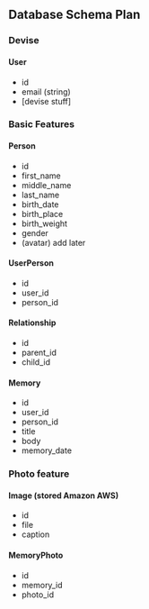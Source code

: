 ## Database Schema Plan

### Devise

#### User
  - id
  - email (string)
  - [devise stuff]

### Basic Features

#### Person
  - id
  - first_name
  - middle_name
  - last_name
  - birth_date
  - birth_place
  - birth_weight
  - gender
  - (avatar) add later

#### UserPerson
  - id
  - user_id
  - person_id

#### Relationship
  - id
  - parent_id
  - child_id

#### Memory
  - id
  - user_id
  - person_id
  - title
  - body
  - memory_date

### Photo feature

#### Image (stored Amazon AWS)
- id
- file
- caption

#### MemoryPhoto
- id
- memory_id
- photo_id
